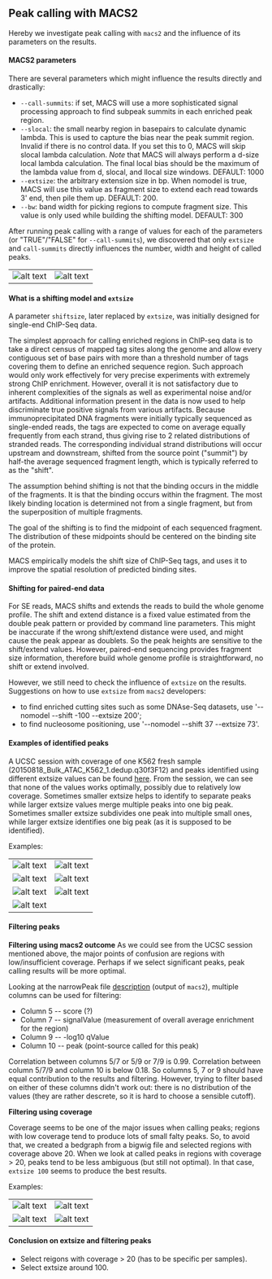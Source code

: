 Peak calling with MACS2
-------------------------------

Hereby we investigate peak calling with `macs2` and the influence of its
parameters on the results.

#### MACS2 parameters

There are several parameters which might influence the results directly and
drastically:
- `--call-summits`: if set, MACS will use a more sophisticated signal
  processing approach to find subpeak summits in each enriched peak region.
- `--slocal`: the small nearby region in basepairs to calculate dynamic lambda.
  This is used to capture the bias near the peak summit region. Invalid if
  there is no control data. If you set this to 0, MACS will skip slocal lambda
  calculation. *Note* that MACS will always perform a d-size local lambda
  calculation. The final local bias should be the maximum of the lambda value
  from d, slocal, and llocal size windows. DEFAULT: 1000
- `--extsize`: the arbitrary extension size in bp. When nomodel is true, MACS
  will use this value as fragment size to extend each read towards 3' end, then
  pile them up.  DEFAULT: 200.
- `--bw`: band width for picking regions to compute fragment size. This value
  is only used while building the shifting model. DEFAULT: 300


After running peak calling with a range of values for each of the parameters
(or "TRUE"/"FALSE" for `--call-summits`), we discovered that only `extsize` and
`call-summits` directly influences the number, width and height of called
peaks.


|     |     |
| --- | --- |
| ![alt text](https://github.com/jknightlab/ATACseq_pipeline/blob/master/Core_manuscript/fresh1_macs2_number_of_peaks.png) |   ![alt text](https://github.com/jknightlab/ATACseq_pipeline/blob/master/Core_manuscript/fresh1_macs2_peak_width.png) |


#### What is a shifting model and `extsize`

A parameter `shiftsize`, later replaced by `extsize`, was initially designed
for single-end ChIP-Seq data.

The simplest approach for calling enriched regions in ChIP-seq data is to take
a direct census of mapped tag sites along the genome and allow every contiguous
set of base pairs with more than a threshold number of tags covering them to
define an enriched sequence region. Such approach would only work effectively
for very precise experiments with extremely strong ChIP enrichment. However,
overall it is not satisfactory due to inherent complexities of the signals as
well as experimental noise and/or artifacts. Additional information present in
the data is now used to help discriminate true positive signals from various
artifacts. Because immunoprecipitated DNA fragments were initially typically
sequenced as single-ended reads, the tags are expected to come on average
equally frequently from each strand, thus giving rise to 2 related
distributions of stranded reads. The corresponding individual strand
distributions will occur upstream and downstream, shifted from the source point
("summit") by half-the average sequenced fragment length, which is typically
referred to as the "shift".

The assumption behind shifting is not that the binding occurs in the middle of
the fragments. It is that the binding occurs within the fragment. The most
likely binding location is determined not from a single fragment, but from the
superposition of multiple fragments.

The goal of the shifting is to find the midpoint of each sequenced fragment.
The distribution of these midpoints should be centered on the binding site of
the protein.

MACS empirically models the shift size of ChIP-Seq tags, and uses it to improve
the spatial resolution of predicted binding sites.

#### Shifting for paired-end data

For SE reads, MACS shifts and extends the reads to build the whole genome
profile. The shift and extend distance is a fixed value estimated from the
double peak pattern or provided by command line parameters. This might be
inaccurate if the wrong shift/extend distance were used, and might cause the
peak appear as doublets. So the peak heights are sensitive to the shift/extend
values. However, paired-end sequencing provides fragment size information,
therefore build whole genome profile is straightforward, no shift or extend
involved.

However, we still need to check the influence of `extsize` on the results.
Suggestions on how to use `extsize` from `macs2` developers:

- to find enriched cutting sites such as some DNAse-Seq datasets, use
  '--nomodel --shift -100 --extsize 200';
- to find nucleosome positioning, use '--nomodel --shift 37 --extsize 73'.


#### Examples of identified peaks

A UCSC session with coverage of one K562 fresh sample
(20150818_Bulk_ATAC_K562_1.dedup.q30f3F12) and peaks identified using different
extsize values can be found
[here](https://genome-euro.ucsc.edu/cgi-bin/hgTracks?hgS_doOtherUser=submit&hgS_otherUserName=pulyakhina&hgS_otherUserSessionName=Core_narrowPeak_extsizes).
From the session, we can see that none of the values works optimally, possibly
due to relatively low coverage. Sometimes smaller extsize helps to identify to
separate peaks while larger extsize values merge multiple peaks into one big
peak. Sometimes smaller extsize subdivides one peak into multiple small ones,
while larger extsize identifies one big peak (as it is supposed to be
identified).

Examples:

|     |     |
| --- | --- |
| ![alt text](https://github.com/jknightlab/ATACseq_pipeline/blob/master/Core_manuscript/fresh1_extsize_ASCC3.png) |   ![alt text](https://github.com/jknightlab/ATACseq_pipeline/blob/master/Core_manuscript/fresh1_extsize_intergenic.png) |
| ![alt text](https://github.com/jknightlab/ATACseq_pipeline/blob/master/Core_manuscript/fresh1_extsize_RPE_prom.png) |   ![alt text](https://github.com/jknightlab/ATACseq_pipeline/blob/master/Core_manuscript/fresh1_extsize_triple_peak_low_coverage.png) |
| ![alt text](https://github.com/jknightlab/ATACseq_pipeline/blob/master/Core_manuscript/fresh1_extsize_double_peak.png) |   ![alt text](https://github.com/jknightlab/ATACseq_pipeline/blob/master/Core_manuscript/fresh1_extsize_mult_peaks.png) |
| ![alt text](https://github.com/jknightlab/ATACseq_pipeline/blob/master/Core_manuscript/fresh1_extsize_SPOPL_double_peak.png) |   |



#### Filtering peaks

**Filtering using macs2 outcome**
As we could see from the UCSC session mentioned above, the major points of
confusion are regions with low/insufficient coverage. Perhaps if we select
significant peaks, peak calling results will be more optimal.

Looking at the narrowPeak file
[description](https://genome.ucsc.edu/FAQ/FAQformat.html#format12) (output of
`macs2`), multiple columns can be used for filtering:

- Column 5 -- score (?)
- Column 7 -- signalValue (measurement of overall average enrichment for the
  region)
- Column 9 -- -log10 qValue
- Column 10 -- peak (point-source called for this peak)

Correlation between columns 5/7 or 5/9 or 7/9 is 0.99. Correlation between
column 5/7/9 and column 10 is below 0.18. So columns 5, 7 or 9 should have
equal contribution to the results and filtering. However, trying to filter
based on either of these columns didn't work out: there is no distribution of
the values (they are rather descrete, so it is hard to choose a sensible
cutoff).

**Filtering using coverage**

Coverage seems to be one of the major issues when calling peaks; regions with
low coverage tend to produce lots of small falty peaks. So, to avoid that, we
created a bedgraph from a bigwig file and selected regions with coverage above
20. When we look at called peaks in regions with coverage > 20, peaks tend to
be less ambiguous (but still not optimal). In that case, `extsize 100` seems
to produce the best results.


Examples:

|     |     |
| --- | --- |
| ![alt text](https://github.com/jknightlab/ATACseq_pipeline/blob/master/Core_manuscript/fresh1_sign_coverage20_example2.png) |   ![alt text](https://github.com/jknightlab/ATACseq_pipeline/blob/master/Core_manuscript/fresh1_sign_coverage20_example3.png) |
| ![alt text](https://github.com/jknightlab/ATACseq_pipeline/blob/master/Core_manuscript/fresh1_sign_coverage20_example4.png) |   ![alt text](https://github.com/jknightlab/ATACseq_pipeline/blob/master/Core_manuscript/fresh1_sign_coverage20_examples1.png) |

#### Conclusion on extsize and filtering peaks

- Select reigons with coverage > 20 (has to be specific per samples).
- Select extsize around 100.





